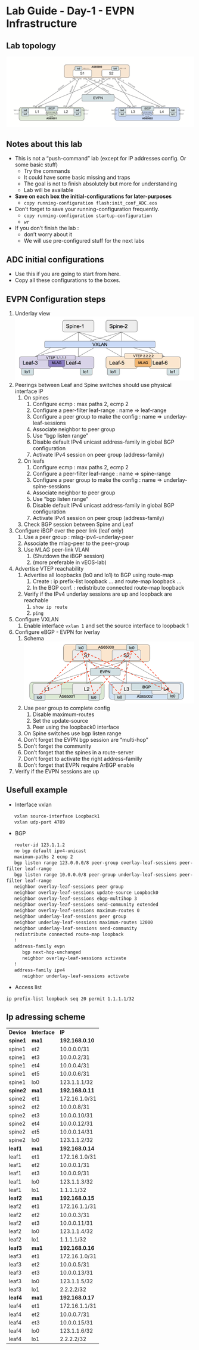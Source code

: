 # Lab Guide - Day-1 - EVPN Infrastructure

## Lab topology

![lab-topology.png](lab-topology.png)

## Notes about this lab

* This is not a “push-command” lab (except for IP addresses config. Or some basic stuff)
  * Try the commands
  * It could have some basic missing and traps
  * The goal is not to finish absolutely but more for understanding
  * Lab will be available
* **Save on each box the initial-configurations for later-purposes**
  * `copy running-configuration flash:init_conf_ADC.eos`
* Don’t forget to save your running-configuration frequently.
  * `copy running-configuration startup-configuration`
  * `wr`
* If you don’t finish the lab :
  * don’t worry about it
  * We will use pre-configured stuff for the next labs

## ADC initial configurations

* Use this if you are going to start from here.
* Copy all these configurations to the boxes.

## EVPN Configuration steps

1. Underlay view
![eBGP-underlay.png](eBGP-underlay.png)
2. Peerings between Leaf and Spine switches should use physical interface IP
   1. On spines
      1. Configure ecmp : max paths 2, ecmp 2
      2. Configure a peer-filter leaf-range : name => leaf-range
      3. Configure a peer group to make the config : name => underlay-leaf-sessions
      4. Associate neighbor to peer group
      5. Use “bgp listen range”
      6. Disable default IPv4 unicast address-family in global BGP configuration
      7. Activate IPv4 session on peer group (address-family)
   2. On leafs
      1. Configure ecmp : max paths 2, ecmp 2
      2. Configure a peer-filter leaf-range : name => spine-range
      3. Configure a peer group to make the config : name => underlay-spine-sessions
      4. Associate neighbor to peer group
      5. Use “bgp listen range”
      6. Disable default IPv4 unicast address-family in global BGP configuration
      7. Activate IPv4 session on peer group (address-family)
   3. Check BGP session between Spine and Leaf
3. Configure iBGP over the peer link (leaf only)
   1. Use a peer group : mlag-ipv4-underlay-peer
   2. Associate the mlag-peer to the peer-group
   3. Use MLAG peer-link VLAN
      1. (Shutdown the iBGP session) 
      2. (more preferable in vEOS-lab)
4. Advertise VTEP reachability
   1. Advertise all loopbacks (lo0 and lo1) to BGP using route-map
      1. Create  : ip prefix-list loopback … and route-map loopback ...
      2. In the BGP conf. : redistribute connected route-map loopback
   2. Verify if the IPv4 underlay sessions are up and loopback are reachable
      1. `show ip route`
      2. `ping`
5. Configure VXLAN
   1. Enable interface `vxlan 1` and set the source interface to loopback 1
6. Configure eBGP - EVPN for iverlay
   1. Schema
   ![eBGP-overlay.png](eBGP-overlay.png)
   2. Use peer group to complete config
      1. Disable maximum-routes
      2. Set the update-source
      3. Peer using the loopback0 interface
   3. On Spine switches use bgp listen range
   4. Don’t forget the EVPN bgp session are “multi-hop”
   5. Don’t forget the community
   6. Don’t forget that the spines in a route-server
   7. Don’t forget to activate the right address-familly
   8. Don’t forget that EVPN require ArBGP enable
7. Verify if the EVPN sessions are up

## Usefull example

* Interface vxlan

``` interface Vxlan1
   vxlan source-interface Loopback1
   vxlan udp-port 4789
```

* BGP

``` router bgp 65000
   router-id 123.1.1.2
   no bgp default ipv4-unicast
   maximum-paths 2 ecmp 2
   bgp listen range 123.0.0.0/8 peer-group overlay-leaf-sessions peer-filter leaf-range
   bgp listen range 10.0.0.0/8 peer-group underlay-leaf-sessions peer-filter leaf-range
   neighbor overlay-leaf-sessions peer group
   neighbor overlay-leaf-sessions update-source Loopback0
   neighbor overlay-leaf-sessions ebgp-multihop 3
   neighbor overlay-leaf-sessions send-community extended
   neighbor overlay-leaf-sessions maximum-routes 0
   neighbor underlay-leaf-sessions peer group
   neighbor underlay-leaf-sessions maximum-routes 12000
   neighbor underlay-leaf-sessions send-community
   redistribute connected route-map loopback
   !
   address-family evpn
      bgp next-hop-unchanged
      neighbor overlay-leaf-sessions activate
   !
   address-family ipv4
      neighbor underlay-leaf-sessions activate
```

* Access list

```ip prefix-list loopback seq 10 permit 123.1.1.0/24 le 32
ip prefix-list loopback seq 20 permit 1.1.1.1/32
```

## Ip adressing scheme

<table>
  <tr>
   <td><strong>Device</strong>
   </td>
   <td><strong>Interface</strong>
   </td>
   <td><strong>IP</strong>
   </td>
  </tr>
  <tr>
   <td><strong>spine1</strong>
   </td>
   <td><strong>ma1</strong>
   </td>
   <td><strong>192.168.0.10</strong>
   </td>
  </tr>
  <tr>
   <td>spine1
   </td>
   <td>et2
   </td>
   <td>10.0.0.0/31
   </td>
  </tr>
  <tr>
   <td>spine1
   </td>
   <td>et3
   </td>
   <td>10.0.0.2/31
   </td>
  </tr>
  <tr>
   <td>spine1
   </td>
   <td>et4
   </td>
   <td>10.0.0.4/31
   </td>
  </tr>
  <tr>
   <td>spine1
   </td>
   <td>et5
   </td>
   <td>10.0.0.6/31
   </td>
  </tr>
  <tr>
   <td>spine1
   </td>
   <td>lo0
   </td>
   <td>123.1.1.1/32
   </td>
  </tr>
  <tr>
   <td><strong>spine2</strong>
   </td>
   <td><strong>ma1</strong>
   </td>
   <td><strong>192.168.0.11</strong>
   </td>
  </tr>
  <tr>
   <td>spine2
   </td>
   <td>et1
   </td>
   <td>172.16.1.0/31
   </td>
  </tr>
  <tr>
   <td>spine2
   </td>
   <td>et2
   </td>
   <td>10.0.0.8/31
   </td>
  </tr>
  <tr>
   <td>spine2
   </td>
   <td>et3
   </td>
   <td>10.0.0.10/31
   </td>
  </tr>
  <tr>
   <td>spine2
   </td>
   <td>et4
   </td>
   <td>10.0.0.12/31
   </td>
  </tr>
  <tr>
   <td>spine2
   </td>
   <td>et5
   </td>
   <td>10.0.0.14/31
   </td>
  </tr>
  <tr>
   <td>spine2
   </td>
   <td>lo0
   </td>
   <td>123.1.1.2/32
   </td>
  </tr>
  <tr>
   <td><strong>leaf1</strong>
   </td>
   <td><strong>ma1</strong>
   </td>
   <td><strong>192.168.0.14</strong>
   </td>
  </tr>
  <tr>
   <td>leaf1
   </td>
   <td>et1
   </td>
   <td>172.16.1.0/31
   </td>
  </tr>
  <tr>
   <td>leaf1
   </td>
   <td>et2
   </td>
   <td>10.0.0.1/31
   </td>
  </tr>
  <tr>
   <td>leaf1
   </td>
   <td>et3
   </td>
   <td>10.0.0.9/31
   </td>
  </tr>
  <tr>
   <td>leaf1
   </td>
   <td>lo0
   </td>
   <td>123.1.1.3/32
   </td>
  </tr>
  <tr>
   <td>leaf1
   </td>
   <td>lo1
   </td>
   <td>1.1.1.1/32
   </td>
  </tr>
  <tr>
   <td><strong>leaf2</strong>
   </td>
   <td><strong>ma1</strong>
   </td>
   <td><strong>192.168.0.15</strong>
   </td>
  </tr>
  <tr>
   <td>leaf2
   </td>
   <td>et1
   </td>
   <td>172.16.1.1/31
   </td>
  </tr>
  <tr>
   <td>leaf2
   </td>
   <td>et2
   </td>
   <td>10.0.0.3/31
   </td>
  </tr>
  <tr>
   <td>leaf2
   </td>
   <td>et3
   </td>
   <td>10.0.0.11/31
   </td>
  </tr>
  <tr>
   <td>leaf2
   </td>
   <td>lo0
   </td>
   <td>123.1.1.4/32
   </td>
  </tr>
  <tr>
   <td>leaf2
   </td>
   <td>lo1
   </td>
   <td>1.1.1.1/32
   </td>
  </tr>
  <tr>
   <td><strong>leaf3</strong>
   </td>
   <td><strong>ma1</strong>
   </td>
   <td><strong>192.168.0.16</strong>
   </td>
  </tr>
  <tr>
   <td>leaf3
   </td>
   <td>et1
   </td>
   <td>172.16.1.0/31
   </td>
  </tr>
  <tr>
   <td>leaf3
   </td>
   <td>et2
   </td>
   <td>10.0.0.5/31
   </td>
  </tr>
  <tr>
   <td>leaf3
   </td>
   <td>et3
   </td>
   <td>10.0.0.13/31
   </td>
  </tr>
  <tr>
   <td>leaf3
   </td>
   <td>lo0
   </td>
   <td>123.1.1.5/32
   </td>
  </tr>
  <tr>
   <td>leaf3
   </td>
   <td>lo1
   </td>
   <td>2.2.2.2/32
   </td>
  </tr>
  <tr>
   <td><strong>leaf4</strong>
   </td>
   <td><strong>ma1</strong>
   </td>
   <td><strong>192.168.0.17</strong>
   </td>
  </tr>
  <tr>
   <td>leaf4
   </td>
   <td>et1
   </td>
   <td>172.16.1.1/31
   </td>
  </tr>
  <tr>
   <td>leaf4
   </td>
   <td>et2
   </td>
   <td>10.0.0.7/31
   </td>
  </tr>
  <tr>
   <td>leaf4
   </td>
   <td>et3
   </td>
   <td>10.0.0.15/31
   </td>
  </tr>
  <tr>
   <td>leaf4
   </td>
   <td>lo0
   </td>
   <td>123.1.1.6/32
   </td>
  </tr>
  <tr>
   <td>leaf4
   </td>
   <td>lo1
   </td>
   <td>2.2.2.2/32
   </td>
  </tr>
</table>
